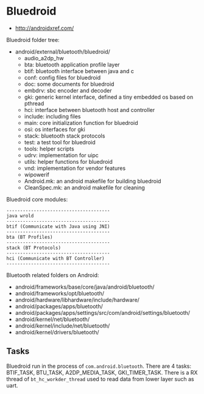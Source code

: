 # Bluedroid
- http://androidxref.com/

Bluedroid folder tree:
- android/external/bluetooth/bluedroid/
  - audio_a2dp_hw
  - bta: bluetooth application profile layer
  - btif: bluetooth interface between java and c
  - conf: config files for bluedroid
  - doc: some documents for bluedroid
  - embdrv: sbc encoder and decoder
  - gki: generic kernel interface, defined a tiny embedded os based on pthread
  - hci: interface between bluetooth host and controller
  - include: including files
  - main: core initialization function for bluedroid
  - osi: os interfaces for gki
  - stack: bluetooth stack protocols
  - test: a test tool for bluedroid
  - tools: helper scripts
  - udrv: implementation for uipc
  - utils: helper functions for bluedroid
  - vnd: implementation for vendor features
  - wipowerif
  - Android.mk: an android makefile for building bluedroid
  - CleanSpec.mk: an android makefile for cleaning

Bluedroid core modules:
```
--------------------------------------
java wrold
--------------------------------------
btif (Communicate with Java using JNI)
--------------------------------------
bta (BT Profiles)
--------------------------------------
stack (BT Protocols)
--------------------------------------
hci (Communicate with BT Controller)
--------------------------------------
```

Bluetooth related folders on Android:
- android/frameworks/base/core/java/android/bluetooth/
- android/frameworks/opt/bluetooth/
- android/hardware/libhardware/include/hardware/
- android/packages/apps/bluetooth/
- android/packages/apps/settings/src/com/android/settings/bluetooth/
- android/kernel/net/bluetooth/
- android/kernel/include/net/bluetooth/
- android/kernel/drivers/bluetooth/

## Tasks

Bluedroid run in the process of `com.android.bluetooth`.
There are 4 tasks: BTIF_TASK, BTU_TASK, A2DP_MEDIA_TASK, GKI_TIMER_TASK. 
There is a RX thread of `bt_hc_workder_thread` used to read data from lower layer such as uart.

